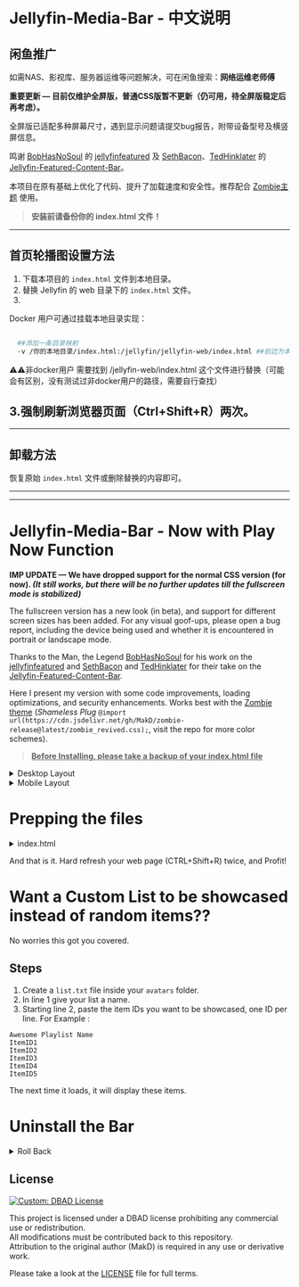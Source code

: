 # Jellyfin-Media-Bar - 中文说明
## 闲鱼推广

如需NAS、影视库、服务器运维等问题解决，可在闲鱼搜索：**网络运维老师傅**  


**重要更新 — 目前仅维护全屏版，普通CSS版暂不更新（仍可用，待全屏版稳定后再考虑）。**

全屏版已适配多种屏幕尺寸，遇到显示问题请提交bug报告，附带设备型号及横竖屏信息。

鸣谢 [BobHasNoSoul](https://github.com/BobHasNoSoul) 的 [jellyfinfeatured](https://github.com/BobHasNoSoul/jellyfin-featured) 及 [SethBacon](https://forum.jellyfin.org/u-sethbacon)、[TedHinklater](https://github.com/tedhinklater) 的 [Jellyfin-Featured-Content-Bar](https://github.com/tedhinklater/Jellyfin-Featured-Content-Bar)。

本项目在原有基础上优化了代码、提升了加载速度和安全性。推荐配合 [Zombie主题](https://github.com/MakD/zombie-release) 使用。

> **安装前请备份你的 index.html 文件！**

---


## **首页轮播图设置方法**

1. 下载本项目的 `index.html` 文件到本地目录。
2. 替换 Jellyfin 的 web 目录下的 `index.html` 文件。
3. 

Docker 用户可通过挂载本地目录实现：

```bash

  ##添加一条目录映射
  -v /你的本地目录/index.html:/jellyfin/jellyfin-web/index.html ##前边为本地index下载路径，后边为固定覆盖路径
```

⚠️⚠️非docker用户 需要找到 /jellyfin-web/index.html 这个文件进行替换（可能会有区别，没有测试过非docker用户的路径，需要自行查找）

3.强制刷新浏览器页面（Ctrl+Shift+R）两次。
---

---

## 卸载方法

恢复原始 `index.html` 文件或删除替换的内容即可。

---



---
# Jellyfin-Media-Bar - Now with Play Now Function

**IMP UPDATE — We have dropped support for the normal CSS version (for now). _(It still works, but there will be no further updates till the fullscreen mode is stabilized)_** 

The fullscreen version has a new look (in beta), and support for different screen sizes has been added. For any visual goof-ups, please open a bug report, including the device being used and whether it is encountered in portrait or landscape mode.


Thanks to the Man, the Legend [BobHasNoSoul](https://github.com/BobHasNoSoul) for his work on the [jellyfinfeatured](https://github.com/BobHasNoSoul/jellyfin-featured) and [SethBacon](https://forum.jellyfin.org/u-sethbacon) and [TedHinklater](https://github.com/tedhinklater) for their take on the [Jellyfin-Featured-Content-Bar](https://github.com/tedhinklater/Jellyfin-Featured-Content-Bar). 

Here I present my version with some code improvements, loading optimizations, and security enhancements. Works best with the [Zombie theme](https://github.com/MakD/zombie-release) (_Shameless Plug_ `@import url(https://cdn.jsdelivr.net/gh/MakD/zombie-release@latest/zombie_revived.css);`, visit the repo for more color schemes).


> <ins>**Before Installing, please take a backup of your index.html file**<ins>

<details>
<summary> Desktop Layout </summary>
  
![Jellyfin Desktop Layout](https://raw.githubusercontent.com/MakD/Jellyfin-Media-Bar/refs/heads/main/img/Jelly-Web%20-%20Fullscreen%20Mode.png)
  
</details>

<details>

<summary> Mobile Layout </summary>
  
![Jellyfin Mobile Layout](https://raw.githubusercontent.com/MakD/Jellyfin-Media-Bar/refs/heads/main/img/Jelly-Mobile-Fullscreen.png)

</details>


# Prepping the files
<details>
  
<summary>index.html</summary>

  1. Navigate to your `jellyfin-web` folder and search for the file index.html. (you can use any code editor, just remember to open with administrator privileges.
  2. Search for `</head>`
  3. Just before the `</head>`, plug the below code
```
    <link rel="stylesheet" href="https://cdn.jsdelivr.net/gh/king5599/Jellyfin-Bar@latest/slideshowpure.css" />
    <script async src="https://cdn.jsdelivr.net/gh/king5599/Jellyfin-Bar@latest/slideshowpure.js"></script>
```
</details>

And that is it. Hard refresh your web page (CTRL+Shift+R) twice, and Profit!

# Want a Custom List to be showcased instead of random items??

No worries this got you covered. 

## Steps

1. Create a `list.txt` file inside your `avatars` folder.
2. In line 1 give your list a name.
3. Starting line 2, paste the item IDs you want to be showcased, one ID per line. For Example :

```
Awesome Playlist Name
ItemID1
ItemID2
ItemID3
ItemID4
ItemID5
```
The next time it loads, it will display these items.

# Uninstall the Bar

<details>
  
<summary> Roll Back </summary>

Restore the `index.html` file / remove the lines added and you are good to go!!!

</details>


## License

[![Custom: DBAD License](https://img.shields.io/badge/License-Don't_Be_A_Dick-red)](LICENSE)


This project is licensed under a DBAD license prohibiting any commercial use or redistribution.  
All modifications must be contributed back to this repository.  
Attribution to the original author (MakD) is required in any use or derivative work.

Please take a look at the [LICENSE](LICENSE) file for full terms.
